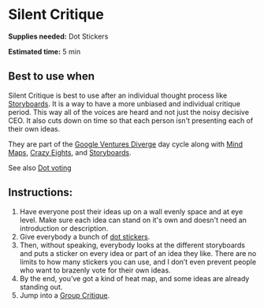 # Silent Critique

**Supplies needed:** Dot Stickers

**Estimated time:** 5 min

## Best to use when
Silent Critique is best to use after an individual thought process
like [Storyboards](storyboards.md).
It is a way to have a more unbiased and individual critique period.
This way all of the voices are heard
and not just the noisy decisive CEO.
It also cuts down on time
so that each person isn't presenting each of their own ideas.

They are part of the [Google Ventures
Diverge](http://www.gv.com/lib/the-product-design-sprint-divergeday2)
day cycle along with
[Mind Maps](mind-maps.md),
[Crazy Eights](crazy-eights.md), and
[Storyboards](storyboards.md).

See also [Dot voting](http://www.gamestorming.com/core-games/dot-voting/)
## Instructions:

1. Have everyone post their ideas up on a wall evenly space and at eye level.
Make sure each idea can stand on it's own and doesn't need an introduction or
description.
1. Give everybody a bunch of [dot stickers](http://www.amazon.com/dp/B002M3SBM2).
2. Then, without speaking, everybody looks at the different storyboards and puts a
sticker on every idea or part of an idea they like. There are no limits to how
many stickers you can use, and I don’t even prevent people who want to brazenly
vote for their own ideas.
3. By the end, you’ve got a kind of heat map, and some ideas are already standing out.
4. Jump into a [Group Critique](group-critique.md).

